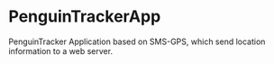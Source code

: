 # PenguinTrackerApp
PenguinTracker Application based on SMS-GPS, which send location information to a web server. 

